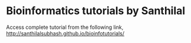 # Bioinformatics tutorials by Santhilal

Access complete tutorial from the following link, http://santhilalsubhash.github.io/bioinfotutorials/
